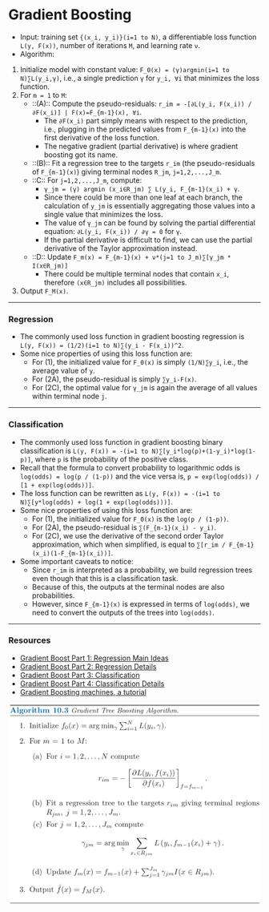 # Gradient Boosting

* Input: training set `{(x_i, y_i)}(i=1 to N)`, a differentiable loss function `L(y, F(x))`, number of iterations `M`, and learning rate `ν`.
* Algorithm:
1. Initialize model with constant value: `F_0(x) = (γ)argmin(i=1 to N)∑L(y_i,γ)`, i.e., a single prediction `γ` for `y_i, ∀i` that minimizes the loss function.
2. For `m = 1` to `M`:
    * ::(A):: Compute the pseudo-residuals: `r_im = -[∂L(y_i, F(x_i)) / ∂F(x_i)] | F(x)=F_{m-1}(x), ∀i`. 
        * The `∂F(x_i)` part simply means with respect to the prediction, i.e., plugging in the predicted values from `F_{m-1}(x)` into the first derivative of the loss function.
        * The negative gradient (partial derivative) is where gradient boosting got its name.
    * ::(B):: Fit a regression tree to the targets `r_im` (the pseudo-residuals of `F_{m-1}(x)`) giving terminal nodes `R_jm`, `j=1,2,...,J_m`.
    * ::C:: For `j=1,2,...,J_m`, compute:
        * `γ_jm = (γ) argmin (x_i∈R_jm) ∑ L(y_i, F_{m-1}(x_i) + γ`.
        * Since there could be more than one leaf at each branch, the calculation of `y_jm` is essentially aggregating those values into a single value that minimizes the loss.
        * The value of `γ_jm` can be found by solving the partial differential equation: `∂L(y_i, F(x_i)) / ∂γ = 0` for `γ`.
        * If the partial derivative is difficult to find, we can use the partial derivative of the Taylor approximation instead.
    * ::D:: Update `F_m(x) = F_{m-1}(x) + ν*(j=1 to J_m)∑[γ_jm * I(x∈R_jm)]`
        * There could be multiple terminal nodes that contain `x_i`, therefore `(x∈R_jm)` includes all possibilities.
3. Output `F_M(x)`.

----

### Regression

* The commonly used loss function in gradient boosting regression is `L(y, F(x)) = (1/2)(i=1 to N)∑(y_i - F(x_i))^2`.
* Some nice properties of using this loss function are:
    * For (1), the initialized value for `F_0(x)` is simply `(1/N)∑y_i`, i.e., the average value of `y`.
    * For (2A), the pseudo-residual is simply `∑y_i-F(x)`.
    * For (2C), the optimal value for `γ_jm` is again the average of all values within terminal node `j`.

----

### Classification

* The commonly used loss function in gradient boosting binary classification is `L(y, F(x)) = -(i=1 to N)∑[y_i*log(p)+(1-y_i)*log(1-p)]`, where `p` is the probability of the positive class.
* Recall that the formula to convert probability to logarithmic odds is `log(odds) = log(p / (1-p))` and the vice versa is, `p = exp(log(odds)) / [1 + exp(log(odds))]`.
* The loss function can be rewritten as `L(y, F(x)) = -(i=1 to N)∑[y*log(odds) + log(1 + exp(log(odds)))]`.
* Some nice properties of using this loss function are:
    * For (1), the initialized value for `F_0(x)` is the  `log(p / (1-p))`.
    * For (2A), the pseudo-residual is `∑(F_{m-1}(x_i) - y_i)`.
    * For (2C), we use the derivative of the second order Taylor approximation, which when simplified, is equal to `∑[r_im / F_{m-1}(x_i)(1-F_{m-1}(x_i))]`.
* Some important caveats to notice:
    * Since `r_im` is interpreted as a probability, we build regression trees even though that this is a classification task.
    * Because of this, the outputs at the terminal nodes are also probabilities.
    * However, since `F_{m-1}(x)` is expressed in terms of `log(odds)`, we need to convert the outputs of the trees into `log(odds)`.

----

### Resources

* [Gradient Boost Part 1: Regression Main Ideas](https://www.youtube.com/watch?v=3CC4N4z3GJc)
* [Gradient Boost Part 2: Regression Details](https://www.youtube.com/watch?v=2xudPOBz-vs)
* [Gradient Boost Part 3: Classification](https://www.youtube.com/watch?v=jxuNLH5dXCs)
* [Gradient Boost Part 4: Classification Details](https://www.youtube.com/watch?v=StWY5QWMXCw)
* [Gradient Boosting machines, a tutorial](PDFs/fnbot-07-00021.pdf)

![](Images/Screen%20Shot%202020-02-11%20at%2011.44.00%20AM.png)

